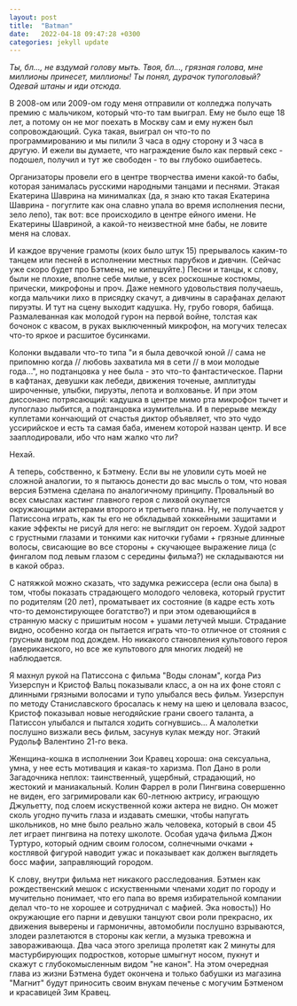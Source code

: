 ```yaml
---
layout: post
title:  "Batman"
date:   2022-04-18 09:47:28 +0300
categories: jekyll update
---
```

*Ты, бл..., не вздумай голову мыть. Твоя, бл..., грязная голова, мне миллионы принесет, миллионы! Ты понял, дурачок тупоголовый? Одевай штаны и иди отсюда.*

В 2008-ом или 2009-ом году меня отправили от колледжа получать премию с мальчиком, который что-то там выиграл. Ему не было еще 18 лет, а потому он не мог поехать в Москву сам и ему нужен был сопровождающий. Сука такая, выиграл он что-то по программированию и мы пилили 3 часа в одну сторону и 3 часа в другую. И ежели вы думаете, что награждение было как первый секс - подошел, получил и тут же свободен - то вы глубоко ошибаетесь. 

Организаторы провели его в центре творчества имени какой-то бабы, которая занималась русскими народными танцами и песнями. Этакая Екатерина Шаврина на минималках (да, я знаю кто такая Екатерина Шаврина - погуглите как она славно упала во время исполнения песни, зело лепо), так вот: все происходило в центре ейного имени. Не Екатерины Шавриной, а какой-то неизвестной мне бабы, не ловите меня на словах.

И каждое вручение грамоты (коих было штук 15) прерывалось каким-то танцем или песней в исполнении местных парубков и дивчин. (Сейчас уже скоро будет про Бэтмена, не кипешуйте.) Песни и танцы, к слову, были не плохие, вполне себе милые, у всех роскошные костюмы, прически, микрофоны и проч. Даже немного удовольствия получаешь, когда мальчики лихо в присядку скачут, а дивчины в сарафанах делают пируэты. И тут на сцену выходит кадушка. Ну, грубо говоря, бабища. Размалеванная как молодой гурон на первой войне, толстая как бочонок с квасом, в руках выключенный микрофон, на могучих телесах что-то яркое и расшитое бусинками.

Колонки выдавали что-то типа "и я была девочкой юной // сама не припомню когда // любовь захватила мя в сети // в мои молодые года...", но подтанцовка у нее была - это что-то фантастическое. Парни в кафтанах, девушки как лебеди, движения точеные, амплитуды широченные, улыбки, пируэты, лепота и волхованье. И при этом диссонанс потрясающий: кадушка в центре мимо рта микрофон тычет и лупоглазо лыбится, а подтанцовка изумительна. И в перерыве между куплетами кончающий от счастья диктор объявляет, что это чудо уссирийское и есть та самая баба, именем которой назван центр. И все зааплодировали, ибо что нам жалко что ли?

Нехай.

А теперь, собственно, к Бэтмену. Если вы не уловили суть моей не сложной аналогии, то я пытаюсь донести до вас мысль о том, что новая версия Бэтмена сделана по аналогичному принципу. Провальный во всех смыслах кастинг главного героя с лихвой окупается окружающими актерами второго и третьего плана. Ну, не получается у Патиссона играть, как ты его не обкладывай хоккейными защитами и какие эффекты не рисуй для него: не выглядит он героем. Худой задрот с грустными глазами и тонкими как ниточки губами + грязные длинные волосы, свисающие во все стороны + скучающее выражение лица (с фингалом под левым глазом с середины фильма?) не складываются ни в какой образ.

С натяжкой можно сказать, что задумка режиссера (если она была) в том, чтобы показать страдающего молодого человека, который грустит по родителям (20 лет), проматывает их состояние (в кадре есть хоть что-то демонстирующее богатство?) и при этом одевающийся в странную маску с пришитым носом + ушами летучей мыши. Страдание видно, особенно когда он пытается играть что-то отличное от стояния с грусным видом под дождем. Но никакого становления культового героя (американского, но все же культового для многих людей) не наблюдается.

Я махнул рукой на Патиссона с фильма "Воды слонам", когда Риз Уизерспун и Кристоф Вальц показывали класс, а он на их фоне стоял с длинными грязными волосами и тупо улыбался весь фильм. Уизерспун по методу Станиславского бросалась к нему на шею и целовала взасос, Кристоф показывал новые негодяйские грани своего таланта, а Патиссон улыбался и пытался ходить согнувшись... А малолетки послушно визжали весь фильм, засунув кулак между ног. Этакий Рудольф Валентино 21-го века.

Женщина-кошка в исполнении Зои Кравец хороша: она сексуальна, умна, у нее есть мотивация и какая-то харизма. Пол Дано в роли Загадочника неплох: таинственный, ущербный, страдающий, но жестокий и маниакальный. Колин Фаррел в роли Пингвина совершенно не виден, его загримировали как 60-летнюю актрису, играющую Джульетту, под слоем искуственной кожи актера не видно. Он может сколь угодно пучить глаза и издавать смешки, чтобы напугать школьников, но мне было реально жаль человека, который в свои 45 лет играет пингвина на потеху школоте. Особая удача фильма Джон Туртуро, который одним своим голосом, солнечными очками + костлявой фигурой наводит ужас и показывает как должен выглядеть босс мафии, заправляющий городом. 

К слову, внутри фильма нет никакого расследования. Бэтмен как рождественский мешок с искуственными членами ходит по городу и мучительно понимает, что его папа во время избирательной компании делал что-то не хорошее и сотрудничал с мафией. Эка новость)) Но окружающие его парни и девушки танцуют свои роли прекрасно, их движения выверены и гармоничны, автомобили послушно взрываются, злодеи разлетаются в стороны как кегли, а музыка тревожна и завораживающа. Два часа этого зрелища пролетят как 2 минуты для мастурбирующих подростков, которые шмыгнут носом, пукнут и скажут с глубокомысленным видом "не канон". На этом очередная глава из жизни Бэтмена будет окончена и только бабушки из магазина "Магнит" будут приносить своим внукам печенье с могучим Бэтменом и красавицей Зим Кравец.
